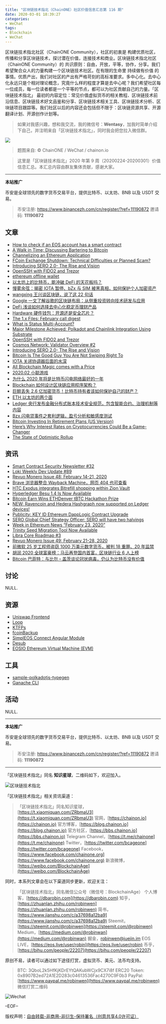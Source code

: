```yaml
---
title: "区块链技术指北（ChainONE）社区价值信息汇总第 116 期"
date: 2020-03-01 18:39:27
categories:
- WeChat
tags:
- Blockchain
- WeChat
---
```

区块链技术指北社区（ChainONE Community），社区的初衷是 构建优质社区，传播和分享区块链技术，探讨潜在价值，连接技术和商业。区块链技术指北社区（ChainONE Community）的 共识原则：自由，开放，平等，协作，分享。我们希望聚合众人的力量构建一个区块链技术社区。在有限的生命里 持续做有价值 的事情。优质产出，我们对社区的产出有严格苛刻的高标准要求。多中心化。去中心化永远只是个相对理论概念，究竟什么样的程度才算是去中心呢？我们希望社区每一位成员，每一位读者都是一个平等的节点，都可以为社区贡献自己的力量。「区块链技术指北」 最初的内容定位：常见价值虚拟货币的相关教程、区块链技术前沿信息、区块链技术好文品鉴和分享、区块链技术相关工具、区块链技术分析、区块链项目跟踪等。我们社区以后的内容还会包括但不限于：区块链资源共享、开源翻译计划、开源创作计划等。
<!-- more -->

> 如果对我感兴趣，想和我交流，我的微信号：**Wentasy**，加我时简单介绍下自己，并注明来自「区块链技术指北」，同时我会把您拉入微信群。

![](https://cdn.dbarobin.com/EFxCQjC.png)

> 题图来自: © ChainONE / WeChat / chainon.io

> 这里是「区块链技术指北」2020 年第 9 周（20200224-20200301）价值信息汇总。本汇总内容由群友集体贡献，感谢大家。

***

**本站推广**

币安是全球领先的数字货币交易平台，提供比特币、以太坊、BNB 以及 USDT 交易。

> 币安注册: https://www.binancezh.com/cn/register/?ref=11190872
> 邀请码: **11190872**

## 文章

* [How to check if an EOS account has a smart contract](https://bbs.chainon.io/d/5299)
* [A Walk in Time; Discussing Bartering to Bitcoin](https://bbs.chainon.io/d/5301)
* [Channelizing an Ethereum Application](https://bbs.chainon.io/d/5304)
* [FCoin Exchange Shutdown: Technical Difficulties or Planned Scam?](https://bbs.chainon.io/d/5305)
* [Introducing SERO 2.0- The Rise and Vision](https://bbs.chainon.io/d/5306)
* [OpenSSH with FIDO2 and Trezor](https://bbs.chainon.io/d/5307)
* [ethereum offline wallet](https://bbs.chainon.io/d/5308)
* [以太坊上的比特币，能冲破 DeFi 的天花板吗？](https://bbs.chainon.io/d/5314)
* [慢雾余弦：揭密 IOTA 暂停、bZx 与 SIM 被黑真相，如何保护个人加密资产](https://bbs.chainon.io/d/5315)
* [wangxing 王兴谈区块链，说了这 22 句话](https://bbs.chainon.io/d/5317)
* [Google 一文了解谷歌的区块链布局：从侧重投资转向技术研发与应用](https://bbs.chainon.io/d/5318)
* [DeFi 浅谈如何选择去中心化稳定币理财产品](https://bbs.chainon.io/d/5319)
* [Hardware 硬件钱包：开源还是安全芯片？](https://bbs.chainon.io/d/5320)
* [The 1.x Files: February call digest](https://bbs.chainon.io/d/5324)
* [What is Status Multi-Account?](https://bbs.chainon.io/d/5328)
* [Major Milestone Achieved: Polkadot and Chainlink Integration Using Substrate](https://bbs.chainon.io/d/5329)
* [OpenSSH with FIDO2 and Trezor](https://bbs.chainon.io/d/5330)
* [Cosmos Network: Validator Overview #2](https://bbs.chainon.io/d/5331)
* [Introducing SERO 2.0- The Rise and Vision](https://bbs.chainon.io/d/5332)
* [Bitcoin Is The Good Guy You Are Not Swiping Right To](https://bbs.chainon.io/d/5335)
* [IOTA 关闭协调器后面的水深](https://bbs.chainon.io/d/5336)
* [All Blockchain Magic comes with a Price](https://bbs.chainon.io/d/5340)
* [2020.02 小聪游戏](https://bbs.chainon.io/d/5341)
* [为什么 2020 年将是比特币闪电网络最好的一年](https://bbs.chainon.io/d/5342)
* [Blockchain 如何设计区块链应用程序架构？](https://bbs.chainon.io/d/5343)
* [巨鲸丢失 2.6 亿加密货币！比特币持有者该如何保护自己的财产？](https://bbs.chainon.io/d/5347)
* [ETH 以太坊的两个面](https://bbs.chainon.io/d/5351)
* [Ledger 央行发布金融分布式账本技术安全规范，包含智能合约、治理机制等内容](https://bbs.chainon.io/d/5352)
* [Bzx 闪电贷事件之套利逻辑，盈亏分析和敏感度测试](https://bbs.chainon.io/d/5353)
* [Bitcoin Investing In Retirement Plans (US Version)](https://bbs.chainon.io/d/5354)
* [Here’s Why Interest Rates on Cryptocurrencies Could Be a Game-Changer](https://bbs.chainon.io/d/5355)
* [The State of Optimistic Rollup](https://bbs.chainon.io/d/5356)

## 资讯

* [Smart Contract Security Newsletter #32](https://bbs.chainon.io/d/5300)
* [Loki Weekly Dev Update #89](https://bbs.chainon.io/d/5302)
* [Revuo Monero Issue 48: February 14-21, 2020](https://bbs.chainon.io/d/5303)
* [Brave 浏览器整合 Wayback Machine，网页 404 也可查看](https://bbs.chainon.io/d/5316)
* [HTC Exodus integrates Bitrefill shopping within Zion Vault](https://bbs.chainon.io/d/5321)
* [Hyperledger Besu 1.4 Is Now Available](https://bbs.chainon.io/d/5322)
* [Bitcoin Earn Wins ETHDenver tBTC Hackathon Prize](https://bbs.chainon.io/d/5325)
* [NEW: Ravencoin and Hedera Hashgraph now supported on Ledger devices!](https://bbs.chainon.io/d/5326)
* [Publicity: KEY ID Ethereum DappLogic Contract Upgrade](https://bbs.chainon.io/d/5327)
* [SERO Global Chief Strategy Officer: SERO will have two halvings](https://bbs.chainon.io/d/5333)
* [Week in Ethereum News “February 23, 2020”](https://bbs.chainon.io/d/5334)
* [Trinity Seed Migration Tool Now Available](https://bbs.chainon.io/d/5337)
* [Libra Core Roadmap #3](https://bbs.chainon.io/d/5338)
* [Revuo Monero Issue 49: February 21-28, 2020](https://bbs.chainon.io/d/5339)
* [前微软 25 岁工程师盗窃 1000 万美元数字货币，被判 18 重罪、20 年监禁](https://bbs.chainon.io/d/5344)
* [胡润 2020 全球富豪榜：马云再登国内首富，区块链行业 6 人上榜](https://bbs.chainon.io/d/5345)
* [Bitcoin 巴菲特：与比尔・盖茨谈论冠状病毒，仍认为比特币没有价值](https://bbs.chainon.io/d/5346)

## 讨论

NULL.

## 资源

* [Uniswap Frontend](https://bbs.chainon.io/d/5312)
* [Loop](https://bbs.chainon.io/d/5313)
* [KTFPs](https://bbs.chainon.io/d/5348)
* [fcoinBackup](https://bbs.chainon.io/d/5349)
* [SimplEOS Connect Angular Module](https://bbs.chainon.io/d/5350)
* [Desub](https://bbs.chainon.io/d/5309)
* [EOSIO Ethereum Virtual Machine (EVM)](https://bbs.chainon.io/d/5323)

## 工具

* [sample-polkadotjs-typegen](https://bbs.chainon.io/d/5310)
* [Ganache CLI](https://bbs.chainon.io/d/5311)

## 活动

NULL.

***

**本站推广**

币安是全球领先的数字货币交易平台，提供比特币、以太坊、BNB 以及 USDT 交易。

> 币安注册: https://www.binancezh.com/cn/register/?ref=11190872
> 邀请码: **11190872**

***

「区块链技术指北」同名 **知识星球**，二维码如下，欢迎加入。

![区块链技术指北](https://cdn.dbarobin.com/3YzonTR.png)

「区块链技术指北」相关资讯渠道：

> 「区块链技术指北」同名知识星球，[https://t.xiaomiquan.com/ZRbmaU3](https://t.xiaomiquan.com/ZRbmaU3)
> 官网，[https://chainon.io](https://chainon.io)
> 官方博客，[https://blog.chainon.io](https://blog.chainon.io)
> 官方社区，[https://bbs.chainon.io](https://bbs.chainon.io)
> Telegram Channel，[https://t.me/chainone](https://t.me/chainone)
> Twitter，[https://twitter.com/bcageone](https://twitter.com/bcageone)
> Facebook，[https://www.facebook.com/chainone.org](https://www.facebook.com/chainone.org)
> 新浪微博，[https://weibo.com/BlockchainAge](https://weibo.com/BlockchainAge)

同时，本系列文章会在以下渠道同步更新，欢迎关注：

> 「区块链技术指北」同名微信公众号（微信号：BlockchainAge）
> 个人博客，[https://dbarobin.com](https://dbarobin.com)
> 知乎，[https://zhuanlan.zhihu.com/robinwen](https://zhuanlan.zhihu.com/robinwen)
> 简书，[https://www.jianshu.com/c/a37698a12ba9](https://www.jianshu.com/c/a37698a12ba9)
> Steemit，[https://steemit.com/@robinwen](https://steemit.com/@robinwen)
> Medium，[https://medium.com/@robinwan](https://medium.com/@robinwan)
> 掘金，[robinwen@juejin.im](https://juejin.im/user/5673ccae60b2260ee435f89a/posts)
> EOS LIVE，[https://eos.live/user/robin](https://eos.live/user/robin)
> 币乎，[https://bihu.com/people/22207](https://bihu.com/people/22207)

原创不易，读者可以通过如下途径打赏，虚拟货币、美元、法币均支持。

> BTC: 3QboL2k5HfKjKDrEYtQAKubWCjx9CX7i8f
> ERC20 Token: 0x8907B2ed72A1E2D283c04613536Fac4270C9F0b3
> PayPal: [https://www.paypal.me/robinwen](https://www.paypal.me/robinwen)
> 微信打赏二维码

![Wechat](https://cdn.dbarobin.com/SzoNl5b.jpg)

–EOF–

版权声明：[自由转载-非商用-非衍生-保持署名（创意共享4.0许可证）](http://creativecommons.org/licenses/by-nc-nd/4.0/deed.zh)